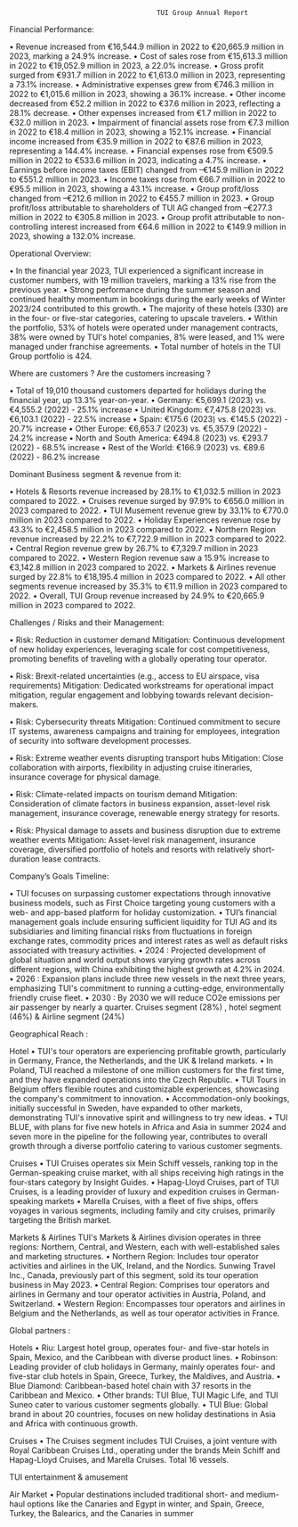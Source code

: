                                          TUI Group Annual Report

Financial Performance:

• Revenue increased from €16,544.9 million in 2022 to €20,665.9 million in 2023, marking a 
24.9% increase.
• Cost of sales rose from €15,613.3 million in 2022 to €19,052.9 million in 2023, a 22.0% 
increase.
• Gross profit surged from €931.7 million in 2022 to €1,613.0 million in 2023, representing a 
73.1% increase.
• Administrative expenses grew from €746.3 million in 2022 to €1,015.6 million in 2023, 
showing a 36.1% increase.
• Other income decreased from €52.2 million in 2022 to €37.6 million in 2023, reflecting a 
28.1% decrease.
• Other expenses increased from €1.7 million in 2022 to €32.0 million in 2023.
• Impairment of financial assets rose from €7.3 million in 2022 to €18.4 million in 2023, 
showing a 152.1% increase.
• Financial income increased from €35.9 million in 2022 to €87.6 million in 2023, representing 
a 144.4% increase.
• Financial expenses rose from €509.5 million in 2022 to €533.6 million in 2023, indicating a 
4.7% increase.
• Earnings before income taxes (EBIT) changed from –€145.9 million in 2022 to €551.2 
million in 2023.
• Income taxes rose from €66.7 million in 2022 to €95.5 million in 2023, showing a 43.1% 
increase.
• Group profit/loss changed from –€212.6 million in 2022 to €455.7 million in 2023.
• Group profit/loss attributable to shareholders of TUI AG changed from –€277.3 million in 
2022 to €305.8 million in 2023.
• Group profit attributable to non-controlling interest increased from €64.6 million in 2022 to 
€149.9 million in 2023, showing a 132.0% increase.



Operational Overview:

• In the financial year 2023, TUI experienced a significant increase in customer numbers, with 
19 million travelers, marking a 13% rise from the previous year.
• Strong performance during the summer season and continued healthy momentum in bookings 
during the early weeks of Winter 2023/24 contributed to this growth.
• The majority of these hotels (330) are in the four- or five-star categories, catering to upscale 
travelers.
• Within the portfolio, 53% of hotels were operated under management contracts, 38% were 
owned by TUI's hotel companies, 8% were leased, and 1% were managed under franchise 
agreements.
• Total number of hotels in the TUI Group portfolio is 424.



Where are customers ? Are the customers increasing ?

• Total of 19,010 thousand customers departed for holidays during the financial year, up 13.3% 
year-on-year.
• Germany: €5,699.1 (2023) vs. €4,555.2 (2022) - 25.1% increase
• United Kingdom: €7,475.8 (2023) vs. €6,103.1 (2022) - 22.5% increase
• Spain: €175.6 (2023) vs. €145.5 (2022) - 20.7% increase
• Other Europe: €6,653.7 (2023) vs. €5,357.9 (2022) - 24.2% increase
• North and South America: €494.8 (2023) vs. €293.7 (2022) - 68.5% increase
• Rest of the World: €166.9 (2023) vs. €89.6 (2022) - 86.2% increase



Dominant Business segment & revenue from it:

• Hotels & Resorts revenue increased by 28.1% to €1,032.5 million in 2023 compared to 2022.
• Cruises revenue surged by 97.9% to €656.0 million in 2023 compared to 2022.
• TUI Musement revenue grew by 33.1% to €770.0 million in 2023 compared to 2022.
• Holiday Experiences revenue rose by 43.3% to €2,458.5 million in 2023 compared to 2022.
• Northern Region revenue increased by 22.2% to €7,722.9 million in 2023 compared to 2022.
• Central Region revenue grew by 26.7% to €7,329.7 million in 2023 compared to 2022.
• Western Region revenue saw a 15.9% increase to €3,142.8 million in 2023 compared to 2022.
• Markets & Airlines revenue surged by 22.8% to €18,195.4 million in 2023 compared to 2022.
• All other segments revenue increased by 35.3% to €11.9 million in 2023 compared to 2022.
• Overall, TUI Group revenue increased by 24.9% to €20,665.9 million in 2023 compared to 
2022.



Challenges / Risks and their Management:

• Risk: Reduction in customer demand 
Mitigation: Continuous development of new holiday experiences, leveraging scale for cost 
competitiveness, promoting benefits of traveling with a globally operating tour operator.

• Risk: Brexit-related uncertainties (e.g., access to EU airspace, visa requirements) 
Mitigation: Dedicated workstreams for operational impact mitigation, regular engagement 
and lobbying towards relevant decision-makers.

• Risk: Cybersecurity threats 
Mitigation: Continued commitment to secure IT systems, awareness campaigns and training 
for employees, integration of security into software development processes.

• Risk: Extreme weather events disrupting transport hubs
Mitigation: Close collaboration with airports, flexibility in adjusting cruise itineraries, 
insurance coverage for physical damage.

• Risk: Climate-related impacts on tourism demand 
Mitigation: Consideration of climate factors in business expansion, asset-level risk 
management, insurance coverage, renewable energy strategy for resorts.

• Risk: Physical damage to assets and business disruption due to extreme weather events 
Mitigation: Asset-level risk management, insurance coverage, diversified portfolio of hotels 
and resorts with relatively short-duration lease contracts.



Company’s Goals Timeline:

• TUI focuses on surpassing customer expectations through innovative business models, such 
as First Choice targeting young customers with a web- and app-based platform for holiday 
customization.
• TUI’s financial management goals include ensuring sufficient liquidity for TUI AG and its 
subsidiaries and limiting financial risks from fluctuations in foreign exchange rates, 
commodity prices and interest rates as well as default risks associated with treasury activities.
• 2024 : Projected development of global situation and world output shows varying growth 
rates across different regions, with China exhibiting the highest growth at 4.2% in 2024.
• 2026 : Expansion plans include three new vessels in the next three years, emphasizing TUI's 
commitment to running a cutting-edge, environmentally friendly cruise fleet.
• 2030 : By 2030 we will reduce CO2e emissions per air passenger by nearly a quarter. Cruises 
segment (28%) , hotel segment (46%) & Airline segment (24%)



Geographical Reach :

Hotel
• TUI's tour operators are experiencing profitable growth, particularly in Germany, France, the 
Netherlands, and the UK & Ireland markets.
• In Poland, TUI reached a milestone of one million customers for the first time, and they have 
expanded operations into the Czech Republic.
• TUI Tours in Belgium offers flexible routes and customizable experiences, showcasing the 
company's commitment to innovation.
• Accommodation-only bookings, initially successful in Sweden, have expanded to other 
markets, demonstrating TUI's innovative spirit and willingness to try new ideas.
• TUI BLUE, with plans for five new hotels in Africa and Asia in summer 2024 and seven more 
in the pipeline for the following year, contributes to overall growth through a diverse portfolio 
catering to various customer segments.

Cruises 
• TUI Cruises operates six Mein Schiff vessels, ranking top in the German-speaking cruise 
market, with all ships receiving high ratings in the four-stars category by Insight Guides.
• Hapag-Lloyd Cruises, part of TUI Cruises, is a leading provider of luxury and expedition 
cruises in German-speaking markets
• Marella Cruises, with a fleet of five ships, offers voyages in various segments, including 
family and city cruises, primarily targeting the British market.

Markets & Airlines 
TUI's Markets & Airlines division operates in three regions: Northern, Central, and Western, each 
with well-established sales and marketing structures.
• Northern Region: Includes tour operator activities and airlines in the UK, Ireland, and the 
Nordics. Sunwing Travel Inc., Canada, previously part of this segment, sold its tour operation 
business in May 2023.
• Central Region: Comprises tour operators and airlines in Germany and tour operator activities 
in Austria, Poland, and Switzerland.
• Western Region: Encompasses tour operators and airlines in Belgium and the Netherlands, as 
well as tour operator activities in France.



Global partners :

Hotels 
• Riu: Largest hotel group, operates four- and five-star hotels in Spain, Mexico, and the 
Caribbean with diverse product lines.
• Robinson: Leading provider of club holidays in Germany, mainly operates four- and five-star 
club hotels in Spain, Greece, Turkey, the Maldives, and Austria.
• Blue Diamond: Caribbean-based hotel chain with 37 resorts in the Caribbean and Mexico.
• Other brands: TUI Blue, TUI Magic Life, and TUI Suneo cater to various customer segments 
globally.
• TUI Blue: Global brand in about 20 countries, focuses on new holiday destinations in Asia 
and Africa with continuous growth.

Cruises 
• The Cruises segment includes TUI Cruises, a joint venture with Royal Caribbean Cruises 
Ltd., operating under the brands Mein Schiff and Hapag-Lloyd Cruises, and Marella Cruises.
Total 16 vessels.

TUI entertainment & amusement

Air Market
• Popular destinations included traditional short- and medium-haul options like the Canaries 
and Egypt in winter, and Spain, Greece, Turkey, the Balearics, and the Canaries in summer